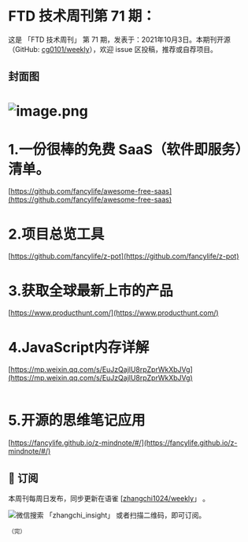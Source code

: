 # FTD 技术周刊第 71 期：
这是 「FTD 技术周刊」 第 71 期，发表于：2021年10月3日。本期刊开源（GitHub: [cg0101/weekly](https://github.com/cg0101/weekly)），欢迎 issue 区投稿，推荐或自荐项目。
## 封面图


# ![image.png](https://cdn.nlark.com/yuque/0/2021/png/132503/1624245865868-f6eaa692-bb38-4784-9aa4-2ae18feab401.png#clientId=udb5ba6c5-f58c-4&from=paste&height=1618&id=ufbd89d9f&margin=%5Bobject%20Object%5D&name=image.png&originHeight=1618&originWidth=1080&originalType=binary&ratio=1&size=2738073&status=done&style=none&taskId=ue0343d82-d9c7-467f-b922-b68a5ddfb8e&width=1080)
# 1.一份很棒的免费 SaaS（软件即服务）清单。
[https://github.com/fancylife/awesome-free-saas](https://github.com/fancylife/awesome-free-saas)<br />

# 2.项目总览工具
[https://github.com/fancylife/z-pot](https://github.com/fancylife/z-pot)<br />

# 3.获取全球最新上市的产品
[https://www.producthunt.com/](https://www.producthunt.com/)<br />

# 4.JavaScript内存详解
[https://mp.weixin.qq.com/s/EuJzQajlU8rpZprWkXbJVg](https://mp.weixin.qq.com/s/EuJzQajlU8rpZprWkXbJVg)<br />
<br />

# 5.开源的思维笔记应用
[https://fancylife.github.io/z-mindnote/#/](https://fancylife.github.io/z-mindnote/#/)



## 📅 订阅
本周刊每周日发布，同步更新在语雀 [[zhangchi1024/weekly](https://www.yuque.com/zhangchi1024/weekly)」 。


微信搜索 「zhangchi_insight」 或者扫描二维码，即可订阅。
    <img src="https://cdn.nlark.com/yuque/0/2021/jpeg/132503/1640750963398-e8538e9e-6b96-46f7-abff-c93b56bdd377.jpeg?x-oss-process=image%2Fwatermark%2Ctype_d3F5LW1pY3JvaGVp%2Csize_36%2Ctext_5byg6amw%2Ccolor_FFFFFF%2Cshadow_50%2Ct_80%2Cg_se%2Cx_10%2Cy_10%2Fresize%2Cw_426%2Climit_0" style="float:left">
    
    （完）